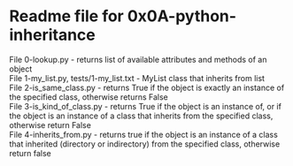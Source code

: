 # Readme file for 0x0A-python-inheritance

File 0-lookup.py - returns list of available attributes and methods of an object  
File 1-my_list.py, tests/1-my_list.txt - MyList class that inherits from list  
File 2-is_same_class.py - returns True if the object is exactly an instance of the specified class, otherwise returns False  
File 3-is_kind_of_class.py - returns True if the object is an instance of, or if the object is an instance of a class that inherits from the specified class, otherwise return False  
File 4-inherits_from.py - returns true if the object is an instance of a class that inherited (directory or indirectory) from the specified class, otherwise return false
